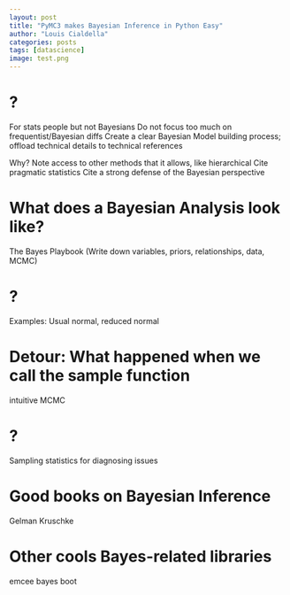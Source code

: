 ```yaml
---
layout: post
title: "PyMC3 makes Bayesian Inference in Python Easy"
author: "Louis Cialdella"
categories: posts
tags: [datascience]
image: test.png
---
```


# ?

For stats people but not Bayesians
Do not focus too much on frequentist/Bayesian diffs
Create a clear Bayesian Model building process; offload technical details to technical references

Why?
Note access to other methods that it allows, like hierarchical
Cite pragmatic statistics
Cite a strong defense of the Bayesian perspective

# What does a Bayesian Analysis look like?

The Bayes Playbook (Write down variables, priors, relationships, data, MCMC)

# ?

Examples: Usual normal, reduced normal

# Detour: What happened when we call the sample function

intuitive MCMC

# ?
Sampling statistics for diagnosing issues

# Good books on Bayesian Inference

Gelman
Kruschke

# Other cools Bayes-related libraries

emcee
bayes boot
